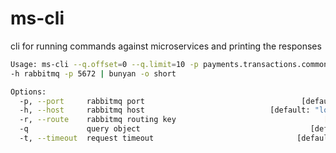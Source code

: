 # ms-cli

cli for running commands against microservices and printing the responses

```sh
Usage: ms-cli --q.offset=0 --q.limit=10 -p payments.transactions.common
-h rabbitmq -p 5672 | bunyan -o short

Options:
  -p, --port     rabbitmq port                                   [default: 5672]
  -h, --host     rabbitmq host                            [default: "localhost"]
  -r, --route    rabbitmq routing key                                 [required]
  -q             query object                                      [default: {}]
  -t, --timeout  request timeout                                [default: 15000]
```

